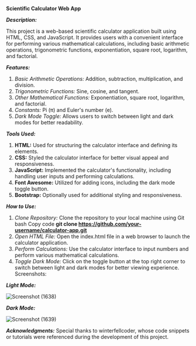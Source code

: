 **Scientific Calculator Web App**


***Description:***

This project is a web-based scientific calculator application built using HTML, CSS, and JavaScript. It provides users with a convenient interface for performing various mathematical calculations, including basic arithmetic operations, trigonometric functions, exponentiation, square root, logarithm, and factorial.

***Features:***

1. *Basic Arithmetic Operations:* Addition, subtraction, multiplication, and division.
2. *Trigonometric Functions:* Sine, cosine, and tangent.
3. *Other Mathematical Functions:* Exponentiation, square root, logarithm, and factorial.
4. *Constants:* Pi (π) and Euler's number (e).
5. *Dark Mode Toggle:* Allows users to switch between light and dark modes for better readability.

***Tools Used:***

1. **HTML:** Used for structuring the calculator interface and defining its elements.
2. **CSS:** Styled the calculator interface for better visual appeal and responsiveness.
3. **JavaScript:** Implemented the calculator's functionality, including handling user inputs and performing calculations.
4. **Font Awesome:** Utilized for adding icons, including the dark mode toggle button.
5. **Bootstrap:** Optionally used for additional styling and responsiveness.

***How to Use:***

1) *Clone Repository:* Clone the repository to your local machine using Git bash Copy code **git clone https://github.com/your-username/calculator-app.git**
2) *Open HTML File:* Open the index.html file in a web browser to launch the calculator application.
3) *Perform Calculations:* Use the calculator interface to input numbers and perform various mathematical calculations.
4) *Toggle Dark Mode:* Click on the toggle button at the top right corner to switch between light and dark modes for better viewing experience.
Screenshots:

***Light Mode:***

![Screenshot (1638)](https://github.com/ShaliniKanniyappan/Scientific-Calculator/assets/144089277/a0aac35c-5e00-484b-b94d-b35d16c2b84b)

***Dark Mode:***

![Screenshot (1639)](https://github.com/ShaliniKanniyappan/Scientific-Calculator/assets/144089277/81de00b1-1940-4b34-89ac-6c8e31c58503)

***Acknowledgments:***
Special thanks to winterfellcoder, whose code snippets or tutorials were referenced during the development of this project.

